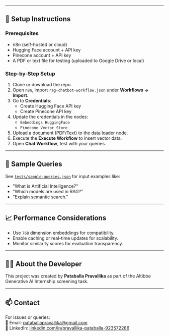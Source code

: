 
---

## 🚀 Setup Instructions

### Prerequisites

- n8n (self-hosted or cloud)
- Hugging Face account + API key
- Pinecone account + API key
- A PDF or text file for testing (uploaded to Google Drive or local)

### Step-by-Step Setup

1. Clone or download the repo.
2. Open `n8n`, import `rag-chatbot-workflow.json` under **Workflows → Import**.
3. Go to **Credentials**:
   - Create Hugging Face API key
   - Create Pinecone API key
4. Update the credentials in the nodes:
   - `Embeddings HuggingFace`
   - `Pinecone Vector Store`
5. Upload a document (PDF/Text) to the data loader node.
6. Execute the **Execute Workflow** to insert vector data.
7. Open **Chat Workflow**, test with your queries.

---

## 🧪 Sample Queries

See [`tests/sample-queries.json`](../tests/sample-queries.json) for input examples like:

- "What is Artificial Intelligence?"
- "Which models are used in RAG?"
- "Explain semantic search."

---

## 📈 Performance Considerations

- Use `768` dimension embeddings for compatibility.
- Enable caching or real-time updates for scalability.
- Monitor similarity scores for evaluation transparency.

---

## 🙋‍♀️ About the Developer

This project was created by **Pataballa Pravallika** as part of the Altibbe Generative AI Internship screening task.

---

## 📫 Contact

For issues or queries:  
📧 Email: pataballapravallika@gmail.com  
🔗 LinkedIn: [linkedin.com/in/pravallika-pataballa-923572286](https://linkedin.com/in/pravallika-pataballa-923572286)

